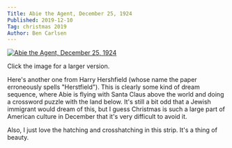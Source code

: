 ```yaml
---
Title: Abie the Agent, December 25, 1924
Published: 2019-12-10
Tag: christmas 2019
Author: Ben Carlsen
---
```


[![Abie the Agent, December 25, 1924](http://blog.arkholt.com/media/decstrips2019/10-abie-the-agent-Thu__Dec_25__1924_.jpg)](http://blog.arkholt.com/media/decstrips2019/10-abie-the-agent-Thu__Dec_25__1924_.jpg)

Click the image for a larger version.

Here's another one from Harry Hershfield (whose name the paper erroneously spells "Herstfield"). This is clearly some kind of dream sequence, where Abie is flying with Santa Claus above the world and doing a crossword puzzle with the land below. It's still a bit odd that a Jewish immigrant would dream of this, but I guess Christmas is such a large part of American culture in December that it's very difficult to avoid it.

Also, I just love the hatching and crosshatching in this strip. It's a thing of beauty.
